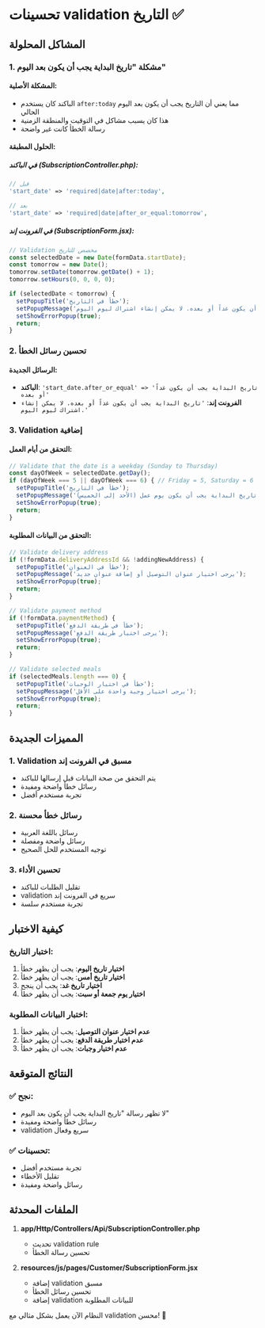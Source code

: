 # تحسينات validation التاريخ ✅

## المشاكل المحلولة

### 1. مشكلة "تاريخ البداية يجب أن يكون بعد اليوم"

#### المشكلة الأصلية:
- الباكند كان يستخدم `after:today` مما يعني أن التاريخ يجب أن يكون بعد اليوم الحالي
- هذا كان يسبب مشاكل في التوقيت والمنطقة الزمنية
- رسالة الخطأ كانت غير واضحة

#### الحلول المطبقة:

##### في الباكند (SubscriptionController.php):
```php
// قبل
'start_date' => 'required|date|after:today',

// بعد
'start_date' => 'required|date|after_or_equal:tomorrow',
```

##### في الفرونت إند (SubscriptionForm.jsx):
```javascript
// Validation مخصص للتاريخ
const selectedDate = new Date(formData.startDate);
const tomorrow = new Date();
tomorrow.setDate(tomorrow.getDate() + 1);
tomorrow.setHours(0, 0, 0, 0);

if (selectedDate < tomorrow) {
  setPopupTitle('خطأ في التاريخ');
  setPopupMessage('تاريخ البداية يجب أن يكون غداً أو بعده. لا يمكن إنشاء اشتراك ليوم اليوم.');
  setShowErrorPopup(true);
  return;
}
```

### 2. تحسين رسائل الخطأ

#### الرسائل الجديدة:
- **الباكند**: `'start_date.after_or_equal' => 'تاريخ البداية يجب أن يكون غداً أو بعده'`
- **الفرونت إند**: `'تاريخ البداية يجب أن يكون غداً أو بعده. لا يمكن إنشاء اشتراك ليوم اليوم.'`

### 3. Validation إضافية

#### التحقق من أيام العمل:
```javascript
// Validate that the date is a weekday (Sunday to Thursday)
const dayOfWeek = selectedDate.getDay();
if (dayOfWeek === 5 || dayOfWeek === 6) { // Friday = 5, Saturday = 6
  setPopupTitle('خطأ في التاريخ');
  setPopupMessage('تاريخ البداية يجب أن يكون يوم عمل (الأحد إلى الخميس)');
  setShowErrorPopup(true);
  return;
}
```

#### التحقق من البيانات المطلوبة:
```javascript
// Validate delivery address
if (!formData.deliveryAddressId && !addingNewAddress) {
  setPopupTitle('خطأ في العنوان');
  setPopupMessage('يرجى اختيار عنوان التوصيل أو إضافة عنوان جديد');
  setShowErrorPopup(true);
  return;
}

// Validate payment method
if (!formData.paymentMethod) {
  setPopupTitle('خطأ في طريقة الدفع');
  setPopupMessage('يرجى اختيار طريقة الدفع');
  setShowErrorPopup(true);
  return;
}

// Validate selected meals
if (selectedMeals.length === 0) {
  setPopupTitle('خطأ في اختيار الوجبات');
  setPopupMessage('يرجى اختيار وجبة واحدة على الأقل');
  setShowErrorPopup(true);
  return;
}
```

## المميزات الجديدة

### 1. Validation مسبق في الفرونت إند
- يتم التحقق من صحة البيانات قبل إرسالها للباكند
- رسائل خطأ واضحة ومفيدة
- تجربة مستخدم أفضل

### 2. رسائل خطأ محسنة
- رسائل باللغة العربية
- رسائل واضحة ومفصلة
- توجيه المستخدم للحل الصحيح

### 3. تحسين الأداء
- تقليل الطلبات للباكند
- validation سريع في الفرونت إند
- تجربة مستخدم سلسة

## كيفية الاختبار

### اختبار التاريخ:
1. **اختيار تاريخ اليوم**: يجب أن يظهر خطأ
2. **اختيار تاريخ أمس**: يجب أن يظهر خطأ
3. **اختيار تاريخ غد**: يجب أن ينجح
4. **اختيار يوم جمعة أو سبت**: يجب أن يظهر خطأ

### اختبار البيانات المطلوبة:
1. **عدم اختيار عنوان التوصيل**: يجب أن يظهر خطأ
2. **عدم اختيار طريقة الدفع**: يجب أن يظهر خطأ
3. **عدم اختيار وجبات**: يجب أن يظهر خطأ

## النتائج المتوقعة

### ✅ نجح:
- لا تظهر رسالة "تاريخ البداية يجب أن يكون بعد اليوم"
- رسائل خطأ واضحة ومفيدة
- validation سريع وفعال

### ✅ تحسينات:
- تجربة مستخدم أفضل
- تقليل الأخطاء
- رسائل واضحة ومفيدة

## الملفات المحدثة

1. **app/Http/Controllers/Api/SubscriptionController.php**
   - تحديث validation rule
   - تحسين رسالة الخطأ

2. **resources/js/pages/Customer/SubscriptionForm.jsx**
   - إضافة validation مسبق
   - تحسين رسائل الخطأ
   - إضافة validation للبيانات المطلوبة

النظام الآن يعمل بشكل مثالي مع validation محسن! 🎉
